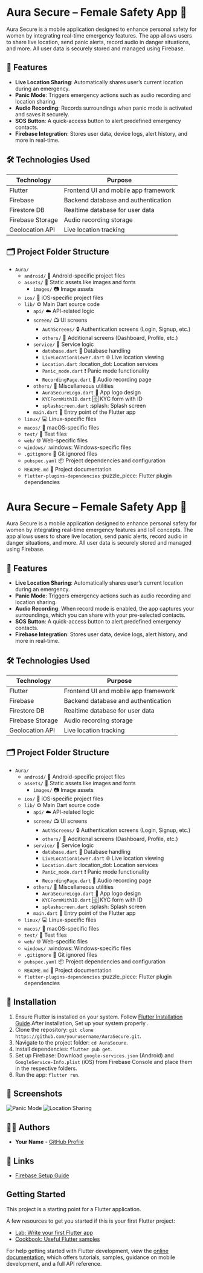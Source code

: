 # Aura Secure – Female Safety App 🚨

Aura Secure is a mobile application designed to enhance personal safety for women by integrating real-time emergency features. The app allows users to share live location, send panic alerts, record audio in danger situations, and more. All user data is securely stored and managed using Firebase.

## 📱 Features

- **Live Location Sharing**: Automatically shares user’s current location during an emergency.
- **Panic Mode**: Triggers emergency actions such as audio recording and location sharing.
- **Audio Recording**: Records surroundings when panic mode is activated and saves it securely.
- **SOS Button**: A quick-access button to alert predefined emergency contacts.
- **Firebase Integration**: Stores user data, device logs, alert history, and more in real-time.

## 🛠️ Technologies Used

| Technology      | Purpose                              |
|----------------|--------------------------------------|
| Flutter         | Frontend UI and mobile app framework |
| Firebase        | Backend database and authentication  |
| Firestore DB    | Realtime database for user data      |
| Firebase Storage| Audio recording storage              |
| Geolocation API | Live location tracking               |


## 🗂️ Project Folder Structure


- `Aura/`
  - `android/` :rocket: Android-specific project files
  - `assets/` :art: Static assets like images and fonts
    - `images/` :camera: Image assets
  - `ios/` :apple: iOS-specific project files
  - `lib/` :gear: Main Dart source code
    - `api/` :cloud: API-related logic
    - `screen/` :tv: UI screens
      - `AuthScreens/` :lock: Authentication screens (Login, Signup, etc.)
      - `others/` :page_facing_up: Additional screens (Dashboard, Profile, etc.)
    - `service/` :wrench: Service logic
      - `database.dart` :floppy_disk: Database handling
      - `LiveLocationViewer.dart` :globe_with_meridians: Live location viewing
      - `Location.dart` :location_dot: Location services
      - `Panic_mode.dart` :exclamation: Panic mode functionality
      - `RecordingPage.dart` :microphone: Audio recording page
    - `others/` :pencil: Miscellaneous utilities
      - `AuraSecureLogo.dart` :art: App logo design
      - `KYCFormWithID.dart` :id: KYC form with ID
      - `splashscreen.dart` :splash: Splash screen
    - `main.dart` :rocket: Entry point of the Flutter app
  - `linux/` :computer: Linux-specific files
  - `macos/` :apple: macOS-specific files
  - `test/` :test_tube: Test files
  - `web/` :globe_with_meridians: Web-specific files
  - `windows/` :windows: Windows-specific files
  - `.gitignore` :no_entry_sign: Git ignored files
  - `pubspec.yaml` :package: Project dependencies and configuration
  - `README.md` :book: Project documentation
  - `flutter-plugins-dependencies` :puzzle_piece: Flutter plugin dependencies


# Aura Secure – Female Safety App 🚨

Aura Secure is a mobile application designed to enhance personal safety for women by integrating real-time emergency features and IoT concepts. The app allows users to share live location, send panic alerts, record audio in danger situations, and more. All user data is securely stored and managed using Firebase.

## 📱 Features

- **Live Location Sharing**: Automatically shares user’s current location during an emergency.
- **Panic Mode**: Triggers emergency actions such as audio recording and location sharing.
- **Audio Recording**: When record mode is enabled, the app captures your surroundings, which you can share with your pre-selected contacts.
- **SOS Button**: A quick-access button to alert predefined emergency contacts.
- **Firebase Integration**: Stores user data, device logs, alert history, and more in real-time.

## 🛠️ Technologies Used

| Technology      | Purpose                              |
|----------------|--------------------------------------|
| Flutter         | Frontend UI and mobile app framework |
| Firebase        | Backend database and authentication  |
| Firestore DB    | Realtime database for user data      |
| Firebase Storage| Audio recording storage              |
| Geolocation API | Live location tracking               |

## 🗂️ Project Folder Structure

- `Aura/`
  - `android/` :rocket: Android-specific project files
  - `assets/` :art: Static assets like images and fonts
    - `images/` :camera: Image assets
  - `ios/` :apple: iOS-specific project files
  - `lib/` :gear: Main Dart source code
    - `api/` :cloud: API-related logic
    - `screen/` :tv: UI screens
      - `AuthScreens/` :lock: Authentication screens (Login, Signup, etc.)
      - `others/` :page_facing_up: Additional screens (Dashboard, Profile, etc.)
    - `service/` :wrench: Service logic
      - `database.dart` :floppy_disk: Database handling
      - `LiveLocationViewer.dart` :globe_with_meridians: Live location viewing
      - `Location.dart` :location_dot: Location services
      - `Panic_mode.dart` :exclamation: Panic mode functionality
      - `RecordingPage.dart` :microphone: Audio recording page
    - `others/` :pencil: Miscellaneous utilities
      - `AuraSecureLogo.dart` :art: App logo design
      - `KYCFormWithID.dart` :id: KYC form with ID
      - `splashscreen.dart` :splash: Splash screen
    - `main.dart` :rocket: Entry point of the Flutter app
  - `linux/` :computer: Linux-specific files
  - `macos/` :apple: macOS-specific files
  - `test/` :test_tube: Test files
  - `web/` :globe_with_meridians: Web-specific files
  - `windows/` :windows: Windows-specific files
  - `.gitignore` :no_entry_sign: Git ignored files
  - `pubspec.yaml` :package: Project dependencies and configuration
  - `README.md` :book: Project documentation
  - `flutter-plugins-dependencies` :puzzle_piece: Flutter plugin dependencies

## 🔧 Installation

1. Ensure Flutter is installed on your system. Follow [Flutter Installation Guide](https://flutter.dev/docs/get-started/install).After installation, Set up your system properly .
2. Clone the repository: `git clone https://github.com/yourusername/AuraSecure.git`.
3. Navigate to the project folder: `cd AuraSecure`.
4. Install dependencies: `flutter pub get`.
5. Set up Firebase: Download `google-services.json` (Android) and `GoogleService-Info.plist` (iOS) from Firebase Console and place them in the respective folders.
6. Run the app: `flutter run`.

## 📸 Screenshots

![Panic Mode](https://github.com/codermeghagithub/Project_Female_safety/blob/40c0cd44f03fb8f5b97a31f8504ec336731bc7e0/dashbord_github.png)
![Location Sharing](https://github.com/codermeghagithub/Project_Female_safety/blob/8b498a2ccf02c8bd0d47975e479dcc6a17626e1f/locationgithub.png)


## 🧑‍💻 Authors

- **Your Name** - [GitHub Profile](https://github.com/codermeghagithub)


## 🔗 Links

- [Firebase Setup Guide](https://firebase.google.com/docs)

## Getting Started

This project is a starting point for a Flutter application.

A few resources to get you started if this is your first Flutter project:

- [Lab: Write your first Flutter app](https://docs.flutter.dev/get-started/codelab)
- [Cookbook: Useful Flutter samples](https://docs.flutter.dev/cookbook)

For help getting started with Flutter development, view the
[online documentation](https://docs.flutter.dev/), which offers tutorials,
samples, guidance on mobile development, and a full API reference.


